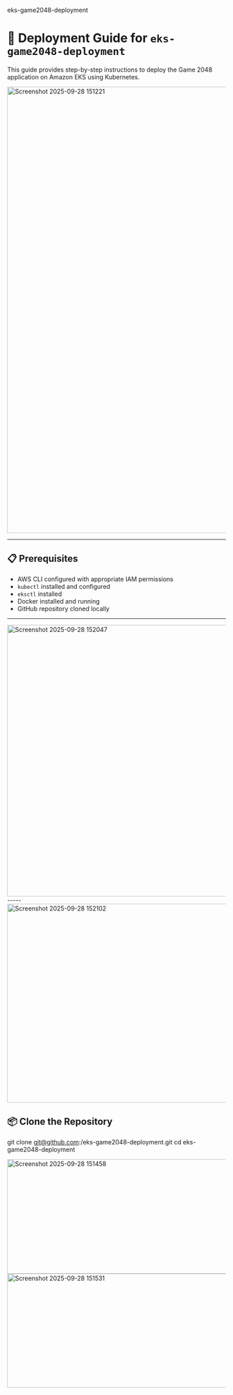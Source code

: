 eks-game2048-deployment

# 🚀 Deployment Guide for `eks-game2048-deployment`

This guide provides step-by-step instructions to deploy the Game 2048 application on Amazon EKS using Kubernetes.

<img width="1369" height="1026" alt="Screenshot 2025-09-28 151221" src="https://github.com/user-attachments/assets/af787110-46ef-4915-9bf1-cba9976ed731" />


---

## 📋 Prerequisites

- AWS CLI configured with appropriate IAM permissions
- `kubectl` installed and configured
- `eksctl` installed
- Docker installed and running
- GitHub repository cloned locally

---

<img width="1848" height="624" alt="Screenshot 2025-09-28 152047" src="https://github.com/user-attachments/assets/7056279e-873c-4d18-a7a4-042fb2ed7d01" />
-----
<img width="1642" height="457" alt="Screenshot 2025-09-28 152102" src="https://github.com/user-attachments/assets/19c2efd4-61ce-445b-9eb9-1d0314ebdc65" />



## 📦 Clone the Repository


git clone git@github.com:<your-username>/eks-game2048-deployment.git
cd eks-game2048-deployment

<img width="1521" height="263" alt="Screenshot 2025-09-28 151458" src="https://github.com/user-attachments/assets/77353842-c192-4108-8d25-637f95667eb7" />

<img width="1415" height="262" alt="Screenshot 2025-09-28 151531" src="https://github.com/user-attachments/assets/651128ef-926f-4fae-8616-66f3ea358169" />


